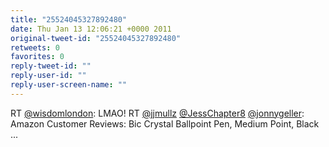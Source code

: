 ```yaml
---
title: "25524045327892480"
date: Thu Jan 13 12:06:21 +0000 2011
original-tweet-id: "25524045327892480"
retweets: 0
favorites: 0
reply-tweet-id: ""
reply-user-id: ""
reply-user-screen-name: ""
---
```

RT <a href="https://twitter.com/wisdomlondon">@wisdomlondon</a>: LMAO! RT <a href="https://twitter.com/jjmullz">@jjmullz</a> <a href="https://twitter.com/JessChapter8">@JessChapter8</a> <a href="https://twitter.com/jonnygeller">@jonnygeller</a>: Amazon Customer Reviews: Bic Crystal Ballpoint Pen, Medium Point, Black  ...
